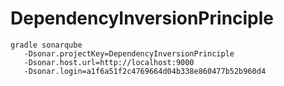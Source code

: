 # DependencyInversionPrinciple









    gradle sonarqube
       -Dsonar.projectKey=DependencyInversionPrinciple
       -Dsonar.host.url=http://localhost:9000
       -Dsonar.login=a1f6a51f2c4769664d04b338e860477b52b960d4